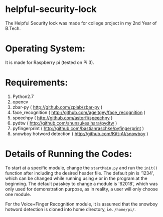 # helpful-security-lock
The Helpful Security lock was made for college project in my 2nd Year of B.Tech.

# Operating System:
It is made for Raspberry pi (tested on Pi 3).

# Requirements:

1. Python2.7
2. opencv
3. zbar-py ( http://github.com/zplab/zbar-py )
4. face_recognition ( http://github.com/ageitgey/face_recognition )
5. speechpy ( http://github.com/astorfi/speechpy )
6. pydtw ( http://github.com/shunsukeaihara/pydtw )
7. pyfingerprint ( http://github.com/bastianraschke/pyfingerprint )
8. snowboy hotword detection ( http://github.com/Kitt-AI/snowboy )

# Details of Running the Codes:

To start at a specific module, change the `startMain.py` and run the `init()` function after including the desired header file.
The default pin is '1234', which can be changed while running using `#` or in the program at the beginning.
The default passkey to change a module is '62018', which was only used for demonstration purpose, as in reality, a user will only choose one module.

For the Voice+Finger Recognition module, it is assumed that the snowboy hotword detection is cloned into home directory, i.e. `/home/pi/`.